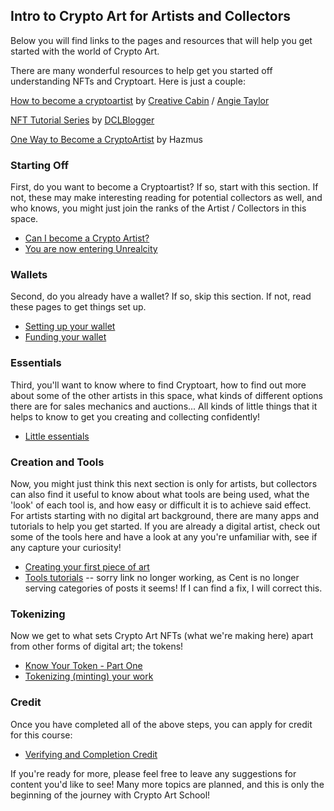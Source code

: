 

## Intro to Crypto Art for Artists and Collectors

Below you will find links to the pages and resources that will help you get started with the world of Crypto Art.

There are many wonderful resources to help get you started off understanding NFTs and Cryptoart.  Here is just a couple:

[How to become a cryptoartist](https://creative-cabin-training.newzenler.com/courses/how-to-become-a-cryptoartist) by [Creative Cabin](https://creative-cabin-training.newzenler.com/) / [Angie Taylor](https://twitter.com/theAngieTaylor)

[NFT Tutorial Series](https://dclblogger.com/nft-tutorials-series-how-to-get-started-investing-or-creating-nfts/) by [DCLBlogger](https://twitter.com/DCLBlogger)

[One Way to Become a CryptoArtist](https://hazmus.medium.com/one-way-to-become-a-cryptoartist-4b3217b60369) by Hazmus



### Starting Off

First, do you want to become a Cryptoartist?  If so, start with this section.  If not, these may make interesting reading for 
potential collectors as well, and who knows, you might just join the ranks of the Artist / Collectors in this space.

* [Can I become a Crypto Artist?](https://cryptoartschool.github.io/IntroCapsule/1.1-Can-I-become-a-Crypto-Artist)
* [You are now entering Unrealcity](https://cryptoartschool.github.io/IntroCapsule/1.2-You-Are-Now-Entering-Unrealcity)

### Wallets

Second, do you already have a wallet?  If so, skip this section.  If not, read these pages to get things set up.

* [Setting up your wallet](https://cryptoartschool.github.io/IntroCapsule/2.1-Setting-up-your-wallet)
* [Funding your wallet](https://cryptoartschool.github.io/IntroCapsule/2.2-Funding-a-wallet)

### Essentials

Third, you'll want to know where to find Cryptoart, how to find out more about some of the other artists in this space, what kinds of different options there are for sales mechanics and auctions... All kinds of little things that it helps to know to get you creating and collecting confidently!

* [Little essentials](https://cryptoartschool.github.io/IntroCapsule/3.1-Little-essentials)

### Creation and Tools

Now, you might just think this next section is only for artists, but collectors can also find it useful to know about what 
tools are being used, what the 'look' of each tool is, and how easy or difficult it is to achieve said effect.  For artists starting with no digital art background, there are many apps and tutorials to help you get started.  If you are already a digital artist, check out some of the tools here and have a look at any you're unfamiliar with, see if any capture your
curiosity!

* [Creating your first piece of art](https://cryptoartschool.github.io/IntroCapsule/4.1-Creating-the-image-you-want-to-tokenize)
* [Tools tutorials](https://beta.cent.co/~cryptoartschool) -- sorry link no longer working, as Cent is no longer serving categories of posts it seems!  If I can find a fix, I will correct this.

### Tokenizing

Now we get to what sets Crypto Art NFTs (what we're making here) apart from other forms of digital art; the tokens!

* [Know Your Token - Part One](https://beta.cent.co/+sku644)
* [Tokenizing (minting) your work](https://cryptoartschool.github.io/IntroCapsule/4.2-Tokenizing-your-work)


### Credit

Once you have completed all of the above steps, you can apply for credit for this course:
* [Verifying and Completion Credit](https://cryptoartschool.github.io/IntroCapsule/6.1-Verifying-and-Completion-Credit)

If you're ready for more, please feel free to leave any suggestions for content you'd like to see!  Many more topics are planned, and this is only the beginning of the journey with Crypto Art School!
